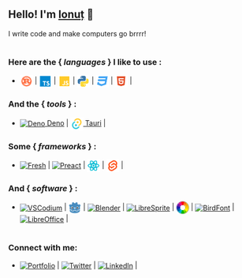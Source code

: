 ## Hello! I'm [Ionuț](https://en.wikipedia.org/wiki/Ionu%C8%9B) 👋

I write code and make computers go brrrr!

#

### Here are the { *languages* } I like to use :

- [<img align="center" alt="Rust" width="26px" title="Rust" src="https://raw.githubusercontent.com/PKief/vscode-material-icon-theme/a92e1cc3b951cf05e42dfccc32ba72b5cd06e42d/icons/rust.svg"/>](https://github.com/rust-lang) |
[<img align="center" alt="Typescript" width="26px" title="Typescript" src="https://raw.githubusercontent.com/PKief/vscode-material-icon-theme/a92e1cc3b951cf05e42dfccc32ba72b5cd06e42d/icons/typescript.svg"/>](https://github.com/Microsoft/TypeScript) |
[<img align="center" alt="Javascript" width="26px" title="Javascript" src="https://raw.githubusercontent.com/PKief/vscode-material-icon-theme/a92e1cc3b951cf05e42dfccc32ba72b5cd06e42d/icons/javascript.svg"/>](https://github.com/tc39) |
[<img align="center" alt="Python" width="26px" title="Python" src="https://raw.githubusercontent.com/PKief/vscode-material-icon-theme/a92e1cc3b951cf05e42dfccc32ba72b5cd06e42d/icons/python.svg"/>](https://github.com/python) |
[<img align="center" alt="CSS" width="26px" title="CSS" src="https://raw.githubusercontent.com/PKief/vscode-material-icon-theme/a92e1cc3b951cf05e42dfccc32ba72b5cd06e42d/icons/css.svg"/>](https://github.com/css) |
[<img align="center" alt="HTML" width="26px" title="HTML" src="https://raw.githubusercontent.com/PKief/vscode-material-icon-theme/a92e1cc3b951cf05e42dfccc32ba72b5cd06e42d/icons/html.svg"/>](https://github.com/whatwg/html) |

### And the { *tools* } :
- [<img align="center" alt="Deno" width="26px" src="https://avatars.githubusercontent.com/u/42048915?s=200&v=4"/> Deno](https://github.com/denoland/deno) |
[<img align="center" alt="Tauri" width="26px" src="https://raw.githubusercontent.com/PKief/vscode-material-icon-theme/main/icons/tauri.svg"/> Tauri](https://github.com/tauri-apps/tauri) |

### Some { *frameworks* } :
- [<img align="center" alt="Fresh" width="26px" title="Fresh" src="https://raw.githubusercontent.com/denoland/fresh/b11ecae06328e71de8407b0d55cda82c3d943629/www/static/logo.svg"/>](https://github.com/denoland/fresh) |
[<img align="center" alt="Preact" width="26px" title="Preact" src="https://avatars.githubusercontent.com/u/26872990?s=200&v=4"/>](https://github.com/preactjs/preact) |
[<img align="center" alt="React" width="26px" title="React" src="https://raw.githubusercontent.com/PKief/vscode-material-icon-theme/a92e1cc3b951cf05e42dfccc32ba72b5cd06e42d/icons/react.svg"/>](https://github.com/facebook/react) |
[<img align="center" alt="Svelte" width="26px" title="Svelte" src="https://raw.githubusercontent.com/PKief/vscode-material-icon-theme/main/icons/svelte.svg"/>](https://github.com/sveltejs/svelte) |

### And { *software* } :

- [<img align="center" alt="VSCodium" width="26px" title="VSCodium" src="https://avatars.githubusercontent.com/u/40338071?s=200&v=4"/>](https://github.com/VSCodium) |
[<img align="center" alt="Godot" width="26px" title="Godot" src="https://raw.githubusercontent.com/godotengine/godot/master/icon.svg"/>](https://github.com/godotengine) |
[<img align="center" alt="Blender" width="26px" title="Blender" src="https://avatars.githubusercontent.com/u/52924476?s=200&v=4"/>](https://github.com/blender) |
[<img align="center" alt="LibreSprite" width="26px" title="LibreSprite" src="https://avatars.githubusercontent.com/u/21368660?s=200&v=4"/>](https://github.com/LibreSprite) |
[<img align="center" alt="RawTherapee" width="26px" title="RawTherapee" src="https://raw.githubusercontent.com/Beep6581/RawTherapee/dev/rtdata/images/rt-logo.svg"/>](https://github.com/Beep6581/RawTherapee) |
[<img align="center" alt="BirdFont" width="26px" title="BirdFont" src="https://raw.githubusercontent.com/johanmattssonm/birdfont/master/resources/linux/128x128/birdfont.png"/>](https://github.com/johanmattssonm/birdfont) |
[<img align="center" alt="LibreOffice" width="26px" title="LibreOffice" src="https://avatars.githubusercontent.com/u/5824056?s=200&v=4"/>](https://github.com/LibreOffice) |

#

### Connect with me:

- [<img align="center" alt="Portfolio" width="26px" title="Portfolio" src="https://raw.githubusercontent.com/ionutrogojan/irp_vanilla/main/img/favicon.png" />](https://ionutrogojan.github.io/irp_vanilla/) |
[<img align="center" alt="Twitter" width="26px" title="Twitter" src="https://about.twitter.com/etc/designs/about2-twitter/public/img/favicon-32x32.png" />](https://twitter.com/ionutRogojan_) |
[<img align="center" alt="LinkedIn" width="26px" title="LinkedIn" src="https://brand.linkedin.com/content/dam/me/business/en-us/amp/brand-site/v2/bg/LI-Bug.svg.original.svg" />](https://www.linkedin.com/in/ionut-rogojan/) |
